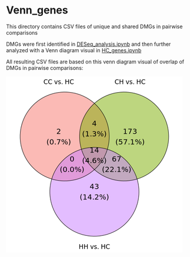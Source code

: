 # Venn_genes

This directory contains CSV files of unique and shared DMGs in pairwise comparisons


DMGs were first identified in [DESeq_analysis.ipynb](https://github.com/jgmcdonough/CE18_methylRAD_analysis/blob/master/analysis/DMGs_analysis/DESeq_analysis.ipynb) and then further analyzed with a Venn diagram visual in [HC_genes.ipynb](https://github.com/jgmcdonough/CE18_methylRAD_analysis/blob/master/analysis/DMGs_analysis/HC_genes.ipynb)


All resulting CSV files are based on this venn diagram visual of overlap of DMGs in pairwise comparisons:

![image](https://github.com/jgmcdonough/CE18_methylRAD_analysis/blob/master/analysis/deseq_res_files/venn_genes/venn_diagram.png?raw=true)





